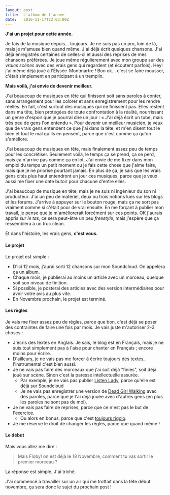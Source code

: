 ```yaml
---
layout: post
title:  L'album de l'année
date:   2016-11-17T22:03:00Z
---
```


**J'ai un projet pour cette année.**

Je fais de la musique depuis… toujours. Je ne suis pas un pro, loin de là, mais je m'amuse bien quand même. J'ai déjà écrit quelques chansons. J'ai déjà enregistrés certaines de celles-ci et aussi des reprises de mes chansons préférées. Je joue même régulièrement avec mon groupe sur des _vraies scènes_ avec des vrais gens qui regardent (et écoutent parfois). Hey! j'ai même déjà joué à l'Élysée-Montmartre ! Bon ok… c'est se faire mousser, c'était simplement en participant à un tremplin.

**Mais voilà, j'ai envie de devenir meilleur.**

J'ai beaucoup de musiques en tête qui finissent soit sans paroles à conter, sans arrangement pour les colorer et sans enregistrement pour les rendre réelles. En fait, c'est surtout des musiques qui ne finissent pas. Elles restent dans ma tête, bien protégées de toute confrontation à la réalité, nourrissant un genre d'espoir que je pourrai dire un jour : « J'ai déjà écrit un tube, mais très peu de gens l'on entendu ». Pour devenir un meilleur musicien, je veux que de vrais gens entendent ce que j'ai dans la tête, et m'en disent tout le bien et tout le mal qu'ils en pensent, parce que c'est comme ça qu'on s'améliore.

J'ai beaucoup de musiques en tête, mais finalement assez peu de temps pour les concrétiser. Seulement voilà, le temps ça se prend, ça se perd, mais ça n'arrive pas comme ça en lot. J'ai envie de me fixer dans mon emploi du temps un petit moment ou je fais cette chose que j'aime faire, mais que je ne priorise pourtant jamais. En plus de ça, je sais que les vrais gens cités plus haut entendront un jour ces musiques, parce que je veux aussi me fixer une date butoir pour chacune d'entre elles.

J'ai beaucoup de musique en tête, mais je ne suis ni ingénieur du son ni producteur. J'ai un peu de matériel, deux ou trois notions lues sur les blogs et les forums. J'arrive à appuyer sur le bouton rouge, mais ça ne sort pas vraiment comme si c'était pour de vrai ensuite. En me forçant à publier mon travail, je pense que je m'améliorerait forcément sur ces points. OK j'aurais appris _sur le tas_, ce sera peut-être un peu _freestyle_, mais j'espère que ça ressemblera à un truc clean.

Et dans l'histoire, les vrais gens, **c'est vous.**

#### Le projet

Le projet est simple : 

+ D'ici 12 mois, j'aurai sorti 12 chansons sur mon Soundcloud. On appelera ça un album.
+ Chaque mois, je publierai au moins un article avec un morceau, quelque soit son niveau de finition.
+ Si possible, je posterai des articles avec des version intermédiaires pour avoir votre avis au plus vite.
+ En Novembre prochain, le projet est terminé.

#### Les règles

Je vais me fixer assez peu de règles, parce que bon, c'est déjà se poser des contraintes de faire une fois par mois. Je vais juste m'autoriser 2-3 choses :

+ J'écris des textes en Anglais. Je sais, le blog est en Français, mais je ne suis tout simplement pas à l'aise pour chanter en Français ; encore moins pour écrire.
+ D'ailleurs, je ne vais pas me forcer à écrire toujours des textes, l'instrumental c'est bien aussi.
+ Je ne vais pas faire des morceaux que j'ai soit déjà "finies", soit déjà joué sur scène. Sinon c'est la paresse intellectuelle assurée.
  - Par exemple, je ne vais pas publier [Listen Lady](https://soundcloud.com/floby-iv/let-me-tell-you), parce qu'elle est déjà sur Soundcloud
  - Je ne vais pas enregistrer une version de [Dead Girl Walking](https://soundcloud.com/floby-iv/dead-girl-walking) avec des paroles, parce que je l'ai déjà jouée avec d'autres gens (en plus les paroles ne sont pas de moi).
+ Je ne vais pas faire de reprises, parce que ce n'est pas le but de l'exercice.
  - Ou alors en bonus, parce que c'est [toujours rigolo](https://soundcloud.com/floby-iv/happy-birthday-lisa).
+ Je me réserve le droit de changer les règles, parce que quand même !


#### Le début

Mais vous allez me dire :

> Mais Floby! on est déjà le 18 Novembre, comment tu vas sortir le premier morceau ?

La réponse est simple, J'ai triché.

J'ai commencé à travailler sur un air qui me trottait dans la tête début novembre, ça sera donc le sujet du prochain post !
